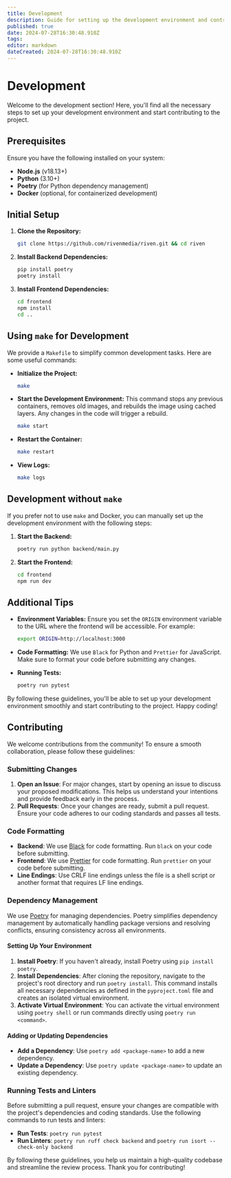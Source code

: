 ```yaml
---
title: Development
description: Guide for setting up the development environment and contributing to Riven.
published: true
date: 2024-07-28T16:30:48.910Z
tags: 
editor: markdown
dateCreated: 2024-07-28T16:30:48.910Z
---
```


# Development

Welcome to the development section! Here, you'll find all the necessary steps to set up your development environment and start contributing to the project.

## Prerequisites

Ensure you have the following installed on your system:

- **Node.js** (v18.13+)
- **Python** (3.10+)
- **Poetry** (for Python dependency management)
- **Docker** (optional, for containerized development)

## Initial Setup

1. **Clone the Repository:**

   ```sh
   git clone https://github.com/rivenmedia/riven.git && cd riven
   ```

2. **Install Backend Dependencies:**

   ```sh
   pip install poetry
   poetry install
   ```

3. **Install Frontend Dependencies:**
   ```sh
   cd frontend
   npm install
   cd ..
   ```

## Using `make` for Development

We provide a `Makefile` to simplify common development tasks. Here are some useful commands:

- **Initialize the Project:**

  ```sh
  make
  ```

- **Start the Development Environment:**
  This command stops any previous containers, removes old images, and rebuilds the image using cached layers. Any changes in the code will trigger a rebuild.

  ```sh
  make start
  ```

- **Restart the Container:**

  ```sh
  make restart
  ```

- **View Logs:**
  ```sh
  make logs
  ```

## Development without `make`

If you prefer not to use `make` and Docker, you can manually set up the development environment with the following steps:

1. **Start the Backend:**

   ```sh
   poetry run python backend/main.py
   ```

2. **Start the Frontend:**
   ```sh
   cd frontend
   npm run dev
   ```

## Additional Tips

- **Environment Variables:**
  Ensure you set the `ORIGIN` environment variable to the URL where the frontend will be accessible. For example:

  ```sh
  export ORIGIN=http://localhost:3000
  ```

- **Code Formatting:**
  We use `Black` for Python and `Prettier` for JavaScript. Make sure to format your code before submitting any changes.

- **Running Tests:**
  ```sh
  poetry run pytest
  ```

By following these guidelines, you'll be able to set up your development environment smoothly and start contributing to the project. Happy coding!

## Contributing

We welcome contributions from the community! To ensure a smooth collaboration, please follow these guidelines:

### Submitting Changes

1. **Open an Issue**: For major changes, start by opening an issue to discuss your proposed modifications. This helps us understand your intentions and provide feedback early in the process.
2. **Pull Requests**: Once your changes are ready, submit a pull request. Ensure your code adheres to our coding standards and passes all tests.

### Code Formatting

- **Backend**: We use [Black](https://black.readthedocs.io/en/stable/) for code formatting. Run `black` on your code before submitting.
- **Frontend**: We use [Prettier](https://prettier.io/) for code formatting. Run `prettier` on your code before submitting.
- **Line Endings**: Use CRLF line endings unless the file is a shell script or another format that requires LF line endings.

### Dependency Management

We use [Poetry](https://python-poetry.org/) for managing dependencies. Poetry simplifies dependency management by automatically handling package versions and resolving conflicts, ensuring consistency across all environments.

#### Setting Up Your Environment

1. **Install Poetry**: If you haven't already, install Poetry using `pip install poetry`.
2. **Install Dependencies**: After cloning the repository, navigate to the project's root directory and run `poetry install`. This command installs all necessary dependencies as defined in the `pyproject.toml` file and creates an isolated virtual environment.
3. **Activate Virtual Environment**: You can activate the virtual environment using `poetry shell` or run commands directly using `poetry run <command>`.

#### Adding or Updating Dependencies

- **Add a Dependency**: Use `poetry add <package-name>` to add a new dependency.
- **Update a Dependency**: Use `poetry update <package-name>` to update an existing dependency.

### Running Tests and Linters

Before submitting a pull request, ensure your changes are compatible with the project's dependencies and coding standards. Use the following commands to run tests and linters:

- **Run Tests**: `poetry run pytest`
- **Run Linters**: `poetry run ruff check backend` and `poetry run isort --check-only backend`

By following these guidelines, you help us maintain a high-quality codebase and streamline the review process. Thank you for contributing!
